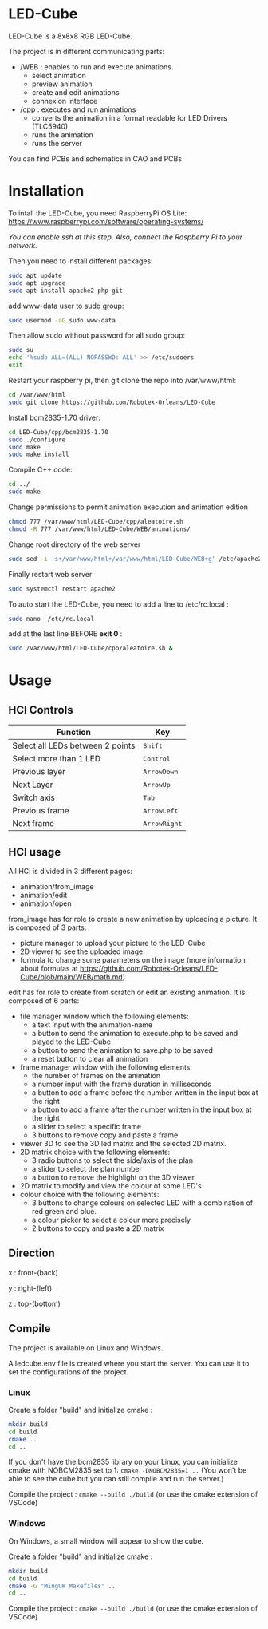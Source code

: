 # LED-Cube
LED-Cube is a 8x8x8 RGB LED-Cube.

The project is in different communicating parts:

- /WEB : enables to run and execute animations. 
    - select animation
    - preview animation
    - create and edit animations
    - connexion interface
- /cpp : executes and run animations
    - converts the animation in a format readable for LED Drivers (TLC5940)
    - runs the animation
    - runs the server

You can find PCBs and schematics in CAO and PCBs

# Installation
To intall the LED-Cube, you need RaspberryPi OS Lite:
https://www.raspberrypi.com/software/operating-systems/

*You can enable ssh at this step.
Also, connect the Raspberry Pi to your network.*

Then you need to install different packages:
```sh
sudo apt update
sudo apt upgrade
sudo apt install apache2 php git
```

add www-data user to sudo group:
```sh
sudo usermod -aG sudo www-data
```

Then allow sudo without password for all sudo group: 
```sh
sudo su
echo '%sudo ALL=(ALL) NOPASSWD: ALL' >> /etc/sudoers
exit
```

Restart your raspberry pi, then git clone the repo into /var/www/html:
```sh
cd /var/www/html
sudo git clone https://github.com/Robotek-Orleans/LED-Cube
```

Install bcm2835-1.70 driver:
```sh
cd LED-Cube/cpp/bcm2835-1.70
sudo ./configure
sudo make
sudo make install
```

Compile C++ code:
```sh
cd ../
sudo make
```

Change permissions to permit animation execution and animation edition

```sh
chmod 777 /var/www/html/LED-Cube/cpp/aleatoire.sh
chmod -R 777 /var/www/html/LED-Cube/WEB/animations/
```

Change root directory of the web server
```sh
sudo sed -i 's+/var/www/html+/var/www/html/LED-Cube/WEB+g' /etc/apache2/sites-enabled/000-default.conf
```
Finally restart web server
```sh
sudo systemctl restart apache2
```

To auto start the LED-Cube, you need to add a line to /etc/rc.local :
```sh
sudo nano  /etc/rc.local
```
add at the last line BEFORE **exit 0** : 
```sh
sudo /var/www/html/LED-Cube/cpp/aleatoire.sh &
```

# Usage

## HCI Controls

| Function                         | Key                   |
| -------------------------------- | --------------------- |
| Select all LEDs between 2 points | <kbd>Shift</kbd>      |
| Select more than 1 LED           | <kbd>Control</kbd>    |
| Previous layer                   | <kbd>ArrowDown</kbd>  |
| Next Layer                       | <kbd>ArrowUp</kbd>    |
| Switch axis                      | <kbd>Tab</kbd>        |
| Previous frame                   | <kbd>ArrowLeft</kbd>  |
| Next frame                       | <kbd>ArrowRight</kbd> |

## HCI usage

All HCI is divided in 3 different pages:
 - animation/from_image
 - animation/edit
 - animation/open

from_image has for role to create a new animation by uploading a picture. It is composed of 3 parts: 
 - picture manager to upload your picture to the LED-Cube
 - 2D viewer to see the uploaded image
 - formula to change some parameters on the image (more information about formulas at https://github.com/Robotek-Orleans/LED-Cube/blob/main/WEB/math.md)

edit has for role to create from scratch or edit an existing animation. It is composed of 6 parts:
 - file manager window which the following elements:
    - a text input with the animation-name
    - a button to send the animation to execute.php to be saved and played to the LED-Cube
    - a button to send the animation to save.php to be saved
    - a reset button to clear all animation
 - frame manager window with the following elements:
    - the number of frames on the animation
    - a number input with the frame duration in milliseconds
    - a button to add a frame before the number written in the input box at the right 
    - a button to add a frame after the number written in the input box at the right
    - a slider to select a specific frame
    - 3 buttons to remove copy and paste a frame
 - viewer 3D to see the 3D led matrix and the selected 2D matrix.
 - 2D matrix choice with the following elements:
    - 3 radio buttons to select the side/axis of the plan
    - a slider to select the plan number
    - a button to remove the  highlight on the 3D viewer
 - 2D matrix to modify and view the colour of some LED's 
 - colour choice with the following elements:
    - 3 buttons to change colours on selected LED with a combination of red green and blue.
    - a colour picker to select a colour more precisely
    - 2 buttons to copy and paste a 2D matrix


## Direction

x : front-(back)

y : right-(left)

z : top-(bottom)

## Compile

The project is available on Linux and Windows.

A ledcube.env file is created where you start the server. You can use it to set the configurations of the project.

### Linux

Create a folder "build" and initialize cmake :
```sh
mkdir build
cd build
cmake ..
cd ..
```

If you don't have the bcm2835 library on your Linux, you can initialize cmake with NOBCM2835 set to 1: `cmake -DNOBCM2835=1 ..`
(You won't be able to see the cube but you can still compile and run the server.)

Compile the project : `cmake --build ./build` (or use the cmake extension of VSCode)

### Windows

On Windows, a small window will appear to show the cube.

Create a folder "build" and initialize cmake :
```sh
mkdir build
cd build
cmake -G "MingGW Makefiles" ..
cd ..
```

Compile the project : `cmake --build ./build` (or use the cmake extension of VSCode)
